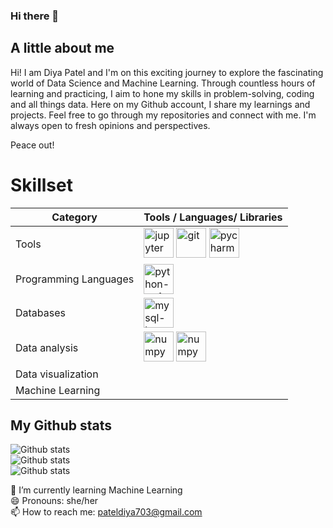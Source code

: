 ### Hi there 👋

## A little about me
Hi! I am Diya Patel and I'm on this exciting journey to explore the fascinating world of Data Science and Machine Learning. Through countless hours of learning and practicing, I aim to hone my skills in problem-solving, coding and all things data. Here on my Github account, I share my learnings and projects. Feel free to go through my repositories and connect with me. I'm always open to fresh opinions and perspectives.

Peace out!

# Skillset
| Category              | Tools / Languages/ Libraries                          |
|-----------------------|------------------------------------------------------|
| Tools                 |<img width="48" height="48" src="https://img.icons8.com/fluency/48/jupyter.png" alt="jupyter"/> <img width="48" height="48" src="https://img.icons8.com/color/48/git.png" alt="git"/>  <img width="48" height="48" src="https://img.icons8.com/color/48/pycharm.png" alt="pycharm"/> | 
| Programming Languages | <img width="48" height="48" src="https://img.icons8.com/color/48/python--v1.png" alt="python--v1"/> |
| Databases             | <img width="48" height="48" src="https://img.icons8.com/color/48/mysql-logo.png" alt="mysql-logo"/>|                                                | Web Framework         | <img width="50" height="50" src="https://img.icons8.com/ios-filled/50/flask.png" alt="flask"/>   | 
| Data analysis         | <img width="48" height="48" src="https://img.icons8.com/color/48/numpy.png" alt="numpy"/>  <img width="48" height="48" src="[https://img.icons8.com/color/48/numpy.png](https://upload.wikimedia.org/wikipedia/commons/e/ed/Pandas_logo.svg)" alt="numpy"/>
| Data visualization    |  |
| Machine Learning      |   |


## My Github stats

![Github stats](https://github-readme-streak-stats.herokuapp.com/?user=diapatel)<Br>
![Github stats](https://github-readme-stats.vercel.app/api/top-langs/?username=diapatel)<Br>
![Github stats](https://github-readme-stats.vercel.app/api?username=diapatel)

🌱 I’m currently learning Machine Learning<Br>
😄 Pronouns: she/her<br>
📫 How to reach me: pateldiya703@gmail.com
<!--
**diapatel/diapatel** is a ✨ _special_ ✨ repository because its `README.md` (this file) appears on your GitHub profile.




Here are some ideas to get you started:

- 🔭 I’m currently working on ...
- 
- 👯 I’m looking to collaborate on ...
- 🤔 I’m looking for help with ...
- 💬 Ask me about ...


- ⚡ Fun fact: ...
-->
